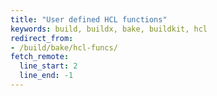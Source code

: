 ```yaml
---
title: "User defined HCL functions"
keywords: build, buildx, bake, buildkit, hcl
redirect_from:
- /build/bake/hcl-funcs/
fetch_remote:
  line_start: 2
  line_end: -1
---
```

